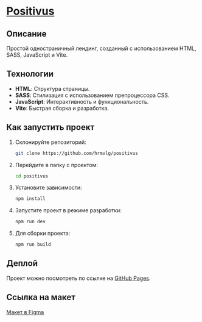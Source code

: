 # [Positivus](https://hrmvlg.github.io/positivus/)

## Описание
Простой одностраничный лендинг, созданный с использованием HTML, SASS, JavaScript и Vite.

## Технологии
- **HTML**: Структура страницы.
- **SASS**: Стилизация с использованием препроцессора CSS.
- **JavaScript**: Интерактивность и функциональность.
- **Vite**: Быстрая сборка и разработка.

## Как запустить проект

1. Склонируйте репозиторий:
   ```bash
   git clone https://github.com/hrmvlg/positivus
   ```

2. Перейдите в папку с проектом:
   ```bash
   cd positivus
   ```

3. Установите зависимости:
   ```bash
   npm install
   ```

4. Запустите проект в режиме разработки:
   ```bash
   npm run dev
   ```

5. Для сборки проекта:
   ```bash
   npm run build
   ```

## Деплой
Проект можно посмотреть по ссылке на [GitHub Pages](https://hrmvlg.github.io/positivus/).

## Ссылка на макет
[Макет в Figma](https://www.figma.com/design/racHPrMNd7jO0XgXQPpE7w/Positivus-Landing-Page-Design-(Community)?node-id=25-145&p=f)
